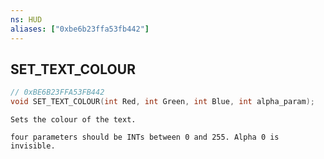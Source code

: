 ```yaml
---
ns: HUD
aliases: ["0xbe6b23ffa53fb442"]
---
```

## SET_TEXT_COLOUR

```c
// 0xBE6B23FFA53FB442
void SET_TEXT_COLOUR(int Red, int Green, int Blue, int alpha_param);
```

```
Sets the colour of the text.

four parameters should be INTs between 0 and 255. Alpha 0 is invisible.
```
